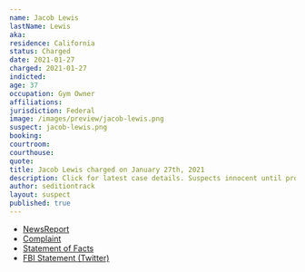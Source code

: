 ```yaml
---
name: Jacob Lewis
lastName: Lewis
aka:
residence: California
status: Charged
date: 2021-01-27
charged: 2021-01-27
indicted:
age: 37
occupation: Gym Owner
affiliations:
jurisdiction: Federal
image: /images/preview/jacob-lewis.png
suspect: jacob-lewis.png
booking:
courtroom:
courthouse:
quote:
title: Jacob Lewis charged on January 27th, 2021
description: Click for latest case details. Suspects innocent until proven guilty.
author: seditiontrack
layout: suspect
published: true
---
```

- [NewsReport](https://www.washingtonpost.com/nation/2021/01/29/jacob-lewis-capitol-riot-gym/)
- [Complaint](https://www.justice.gov/opa/page/file/1361031/download)
- [Statement of Facts](https://www.justice.gov/opa/page/file/1361031/download)
- [FBI Statement (Twitter)](https://twitter.com/FBILosAngeles/status/1354611293324505090?s=20)
